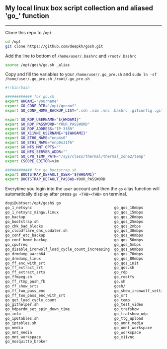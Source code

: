## My local linux box script collection and aliased 'go_' function
---

Clone this repo to `/opt`

```bash
cd /opt
git clone https://github.com/deepkh/gosh.git
```

Add the line to bottom of `/home/user/.bashrc` and `/root/.bashrc`

```bash
source /opt/gosh/go.sh _alias
```

Copy and fill the variables to your `/home/user/.go_pre.sh` and `sudo ln -sf /home/user/.go_pre.sh /root/.go_pre.sh`

```bash
#!/bin/bash

############ for go.sh 
export WHOAMI="yourname"
export GO_CONF_DIR="/opt/goconf"
export GO_CONF_HOME_BACKUP_LIST=".ssh .vim .vnc .bashrc .gitconfig .git-credentials .go_pre.sh .go_post.sh .gvimrc .vimrc "

export GO_RDP_USERNAME="${WHOAMI}"
export GO_RDP_PASSWORD="YOUR_PASSWORD"
export GO_RDP_ADDRESS="IP:3389"
export GO_X11VNC_USERNAME="${WHOAMI}"
export GO_ETH0_NAME="enp4s0"
export GO_ETH1_NAME="enp0s31f6"
export GO_NFS_MNT_OPTS=""
export GO_NFS_SERVER_ADDR=""
export GO_CPU_TEMP_PATH="/sys/class/thermal/thermal_zone2/temp"
export CSCOPE_EDITOR=vim

############ for go_bootstrap.sh
export BOOTSTRAP_DEFAULT_USER="${WHOAMI}"
export BOOTSTRAP_DEFAULT_PASSWD=YOUR_PASSWORD

```

Everytime you login into the `user` account  and  then the `go` alias function will automatically display after press `go <TAB><TAB>` on terminal.

```bash
dogi@ubtser:/opt/gosh$ go
go_1_netsync                                     go_qos_10mbps
go_1_netsync_mingw.linux                         go_qos_15mbps
go_backup                                        go_qos_20mbps
go_bootstrap.sh                                  go_qos_25mbps
go_chk_bad_blocks                                go_qos_2mbps
go_cloudflare_dns_updater.sh                     go_qos_30mbps
go_conf_etc_backup                               go_qos_40mbps
go_conf_home_backup                              go_qos_50mbps
go_cpufreq                                       go_qos_5mbps
go_disable_ironwolf_load_cycle_count_increasing  go_qos_60mbps
go_drmdump_aarch64                               go_qos_70mbps
go_drmdump_linux                                 go_qos_80mbps
go_ff_enc_with_srt                               go_qos_init
go_ff_extract_srt                                go_qos.sh
go_ff_extract_srts                               go_rdp
go_ffmpeg.sh                                     go_rootfs
go_ff_rtmp_push_fb                               go.sh
go_ff_show_srts                                  gosh/
go_ff_two_pass_enc                               go_show_ironwolf_setting
go_ff_two_pass_enc_with_srt                      go_srt
go_get_load_cycle_count                          go_temp
go_githelper.sh                                  go_test_video
go_hdpardm_set_spin_down_time                    go_trafshow
go_info                                          go_trafshow_udp
go_ip6tables.sh                                  go_ttg_upload
go_iptables.sh                                   go_umnt_media
go_media                                         go_umnt_workspace
go_mnt_media                                     go_workspace
go_mnt_workspace                                 go_x11vnc
go_mosquitto_broker
```
